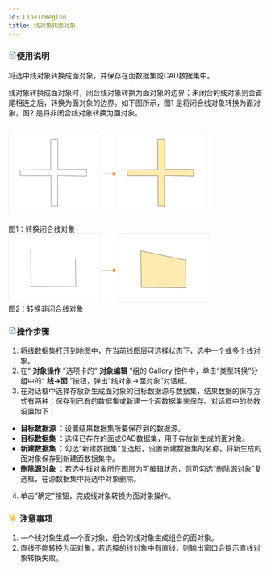 ```yaml
---
id: LineToRegion
title: 线对象转面对象  
---  
```

### ![](../../../img/read.gif)使用说明

将选中线对象转换成面对象，并保存在面数据集或CAD数据集中。

线对象转换成面对象时，闭合线对象转换为面对象的边界；未闭合的线对象则会首尾相连之后，转换为面对象的边界。如下图所示，图1 是将闭合线对象转换为面对象，图2
是将非闭合线对象转换为面对象。

![](img/LineToRegion1.png)  
---  
图1：转换闭合线对象  
![](img/LineToRegion2.png)  
图2：转换非闭合线对象  

### ![](../../../img/read.gif)操作步骤

1. 将线数据集打开到地图中，在当前线图层可选择状态下，选中一个或多个线对象。 
2. 在“ **对象操作** ”选项卡的“ **对象编辑** ”组的 Gallery 控件中，单击“类型转换”分组中的“ **线->面** ”按钮，弹出“线对象->面对象”对话框。 
3. 在对话框中选择存放新生成面对象的目标数据源与数据集，结果数据的保存方式有两种：保存到已有的数据集或新建一个面数据集来保存。对话框中的参数设置如下： 
  * **目标数据源** ：设置结果数据集所要保存到的数据源。
  * **目标数据集** ：选择已存在的面或CAD数据集，用于存放新生成的面对象。
  * **新建数据集** ：勾选“新建数据集”复选框，设置新建数据集的名称，将新生成的面对象保存到新建面数据集中。
  * **删除源对象** ：若选中线对象所在图层为可编辑状态，则可勾选“删除源对象”复选框，在源数据集中将选中对象删除。
4. 单击“确定”按钮，完成线对象转换为面对象操作。

### ![](../../../img/note.png)注意事项

1. 一个线对象生成一个面对象，组合的线对象生成组合的面对象。
2. 直线不能转换为面对象，若选择的线对象中有直线，则输出窗口会提示直线对象转换失败。

